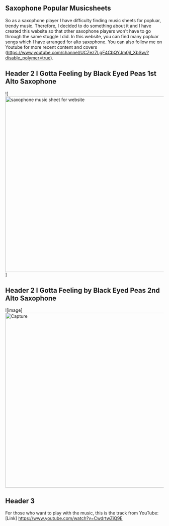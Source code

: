 ## Saxophone Popular Musicsheets

So as a saxophone player I have difficulty finding music sheets for popluar, trendy music. Therefore, I decided to do something about it and I have created this website so that other saxophone players won't have to go through the same stuggle I did.
In this website, you can find many popluar songs which I have arranged for alto saxophone. You can also follow me on Youtube for more recent content and covers (https://www.youtube.com/channel/UCZez7LgF4CbQYJm0jl_XbSw/?disable_polymer=true).



## Header 2 I Gotta Feeling by Black Eyed Peas 1st Alto Saxophone
![<img width="559" alt="saxophone music sheet for website" src="https://user-images.githubusercontent.com/42961969/88719808-264f9900-d124-11ea-93a8-4b7c8592bbd7.PNG">]
## Header 2 I Gotta Feeling by Black Eyed Peas 2nd Alto Saxophone
![image]<img width="556" alt="Capture" src="https://user-images.githubusercontent.com/42961969/88720176-bab9fb80-d124-11ea-981b-f2ec8c01f42d.PNG">

## Header 3
For those who want to play with the music, this is the track from YouTube: [Link] https://www.youtube.com/watch?v=CwdrtwZiQ9E
